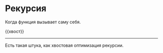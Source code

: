 # Рекурсия

Когда функция вызывает саму себя.

{{хвост}}

---

Есть такая штука, как хвостовая оптимизация рекурсии.